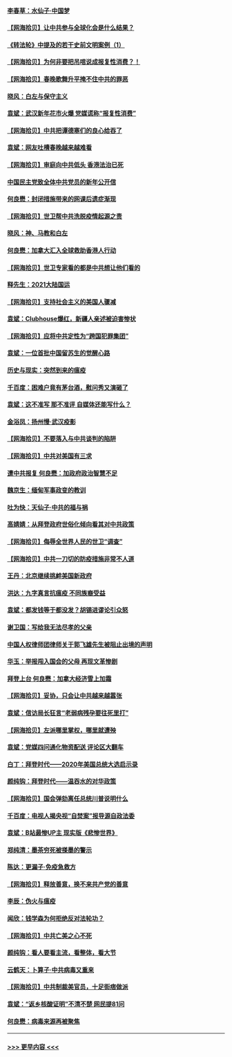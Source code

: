 #### [李春草：水仙子‧中国梦](../pages/nsc993/n12757686.md?t=02180801) 
#### [【网海拾贝】让中共参与全球化会是什么结果？](../pages/nsc993/n12757585.md?t=02180801) 
#### [《转法轮》中提及的若干史前文明案例（1）](../pages/nsc993/n12756200.md?t=02180801) 
#### [【网海拾贝】为何非要把吊唁说成报复性消费？！](../pages/nsc993/n12753738.md?t=02180801) 
#### [【网海拾贝】春晚歌舞升平掩不住中共的罪恶](../pages/nsc993/n12752025.md?t=02180801) 
#### [晓风：白左与保守主义](../pages/nsc993/n12752016.md?t=02180801) 
#### [袁斌：武汉新年花市火爆 党媒谎称“报复性消费”](../pages/nsc993/n12751938.md?t=02180801) 
#### [【网海拾贝】中共把谭德塞们的良心给吞了](../pages/nsc993/n12750636.md?t=02180801) 
#### [袁斌：网友吐槽春晚越来越难看](../pages/nsc993/n12750619.md?t=02180801) 
#### [【网海拾贝】审庭向中共低头 香港法治已死](../pages/nsc993/n12748910.md?t=02180801) 
#### [中国民主党致全体中共党员的新年公开信](../pages/nsc993/n12747581.md?t=02180801) 
#### [何良懋：封闭措施带来的网课后遗症渐现](../pages/nsc993/n12747478.md?t=02180801) 
#### [【网海拾贝】世卫帮中共洗脱疫情起源之责](../pages/nsc993/n12746838.md?t=02180801) 
#### [晓风：神、马教和白左](../pages/nsc993/n12746828.md?t=02180801) 
#### [何良懋：加拿大汇入全球救助香港人行动](../pages/nsc993/n12746719.md?t=02180801) 
#### [【网海拾贝】世卫专家看的都是中共想让他们看的](../pages/nsc993/n12744865.md?t=02180801) 
#### [释先生：2021大陆国运](../pages/nsc993/n12744813.md?t=02180801) 
#### [【网海拾贝】支持社会主义的美国人骤减](../pages/nsc993/n12742476.md?t=02180801) 
#### [袁斌：Clubhouse爆红，新疆人亲述被迫害惨状](../pages/nsc993/n12742407.md?t=02180801) 
#### [【网海拾贝】应将中共定性为“跨国犯罪集团”](../pages/nsc993/n12740430.md?t=02180801) 
#### [袁斌：一位首批中国留苏生的觉醒心路](../pages/nsc993/n12740396.md?t=02180801) 
#### [历史与现实：突然到来的瘟疫](../pages/nsc993/n12738507.md?t=02180801) 
#### [千百度：困难户竟有茅台酒，慰问秀又演砸了](../pages/nsc993/n12738362.md?t=02180801) 
#### [袁斌：这不准写 那不准评 自媒体还能写什么？](../pages/nsc993/n12737833.md?t=02180801) 
#### [金浴凤：扬州慢‧武汉疫影](../pages/nsc993/n12737248.md?t=02180801) 
#### [【网海拾贝】不要落入与中共谈判的陷阱](../pages/nsc993/n12735229.md?t=02180801) 
#### [【网海拾贝】中共对美国有三求](../pages/nsc993/n12735197.md?t=02180801) 
#### [遭中共报复 何良懋：加政府政治智慧不足](../pages/nsc993/n12734323.md?t=02180801) 
#### [魏京生：缅甸军事政变的教训](../pages/nsc993/n12732470.md?t=02180801) 
#### [吐为快：天仙子·中共的福与祸](../pages/nsc993/n12732165.md?t=02180801) 
#### [高婧婧：从拜登政府世俗化倾向看其对中共政策](../pages/nsc993/n12730028.md?t=02180801) 
#### [【网海拾贝】侮辱全世界人民的世卫“调查”](../pages/nsc993/n12727884.md?t=02180801) 
#### [【网海拾贝】中共一刀切的防疫措施非常不人道](../pages/nsc993/n12724879.md?t=02180801) 
#### [王丹：北京继续挑衅美国新政府](../pages/nsc993/n12722456.md?t=02180801) 
#### [洪达：九字真言抗瘟疫 不同族裔受益](../pages/nsc993/n12722448.md?t=02180801) 
#### [袁斌：都发钱等于都没发？胡锡进谬论引众怒](../pages/nsc993/n12722393.md?t=02180801) 
#### [谢卫国：写给我无法尽孝的父亲](../pages/nsc993/n12720325.md?t=02180801) 
#### [中国人权律师团律师关于郭飞雄先生被阻止出境的声明](../pages/nsc993/n12720203.md?t=02180801) 
#### [华玉：举报闯入国会的父母 再现文革惨剧](../pages/nsc993/n12719070.md?t=02180801) 
#### [拜登上台 何良懋：加拿大经济雪上加霜](../pages/nsc993/n12718943.md?t=02180801) 
#### [【网海拾贝】妥协，只会让中共越来越嚣张](../pages/nsc993/n12717392.md?t=02180801) 
#### [袁斌：信访局长狂言“老弱病残孕要往死里打”](../pages/nsc993/n12717343.md?t=02180801) 
#### [【网海拾贝】左派哪里掌权，哪里就遭殃](../pages/nsc993/n12715009.md?t=02180801) 
#### [袁斌：党媒四问通化物资配送 评论区大翻车](../pages/nsc993/n12714950.md?t=02180801) 
#### [白丁：拜登时代——2020年美国总统大选启示录](../pages/nsc993/n12714920.md?t=02180801) 
#### [颜纯钩：拜登时代——温吞水的对华政策](../pages/nsc993/n12713245.md?t=02180801) 
#### [【网海拾贝】国会弹劾离任总统川普说明什么](../pages/nsc993/n12712816.md?t=02180801) 
#### [千百度：电视人揭央视“自焚案”报导源自政法委](../pages/nsc993/n12709760.md?t=02180801) 
#### [袁斌：B站最惨UP主 现实版《悲惨世界》](../pages/nsc993/n12709686.md?t=02180801) 
#### [郑纯清：墨茶穷死被搽墨的警示](../pages/nsc993/n12709262.md?t=02180801) 
#### [陈达：更漏子·免疫急救方](../pages/nsc993/n12709244.md?t=02180801) 
#### [【网海拾贝】释放善意，换不来共产党的善意](../pages/nsc993/n12708361.md?t=02180801) 
#### [李辰：伪火与瘟疫](../pages/nsc993/n12707981.md?t=02180801) 
#### [闻欣：钱学森为何拒绝反对法轮功？](../pages/nsc993/n12707407.md?t=02180801) 
#### [【网海拾贝】中共亡美之心不死](../pages/nsc993/n12707621.md?t=02180801) 
#### [颜纯钩：看人要看主流，看整体，看大节](../pages/nsc993/n12707536.md?t=02180801) 
#### [云鹤天：卜算子‧中共病毒又重来](../pages/nsc993/n12707408.md?t=02180801) 
#### [【网海拾贝】中共制裁美官员，十足街痞做派](../pages/nsc993/n12705115.md?t=02180801) 
#### [袁斌：“返乡核酸证明”不清不楚 网民提81问](../pages/nsc993/n12704982.md?t=02180801) 
#### [何良懋：病毒来源再被聚焦](../pages/nsc993/n12704944.md?t=02180801) 

----
#### [ >>> 更早内容 <<< ](../indexes/nsc993-earlier.md)
